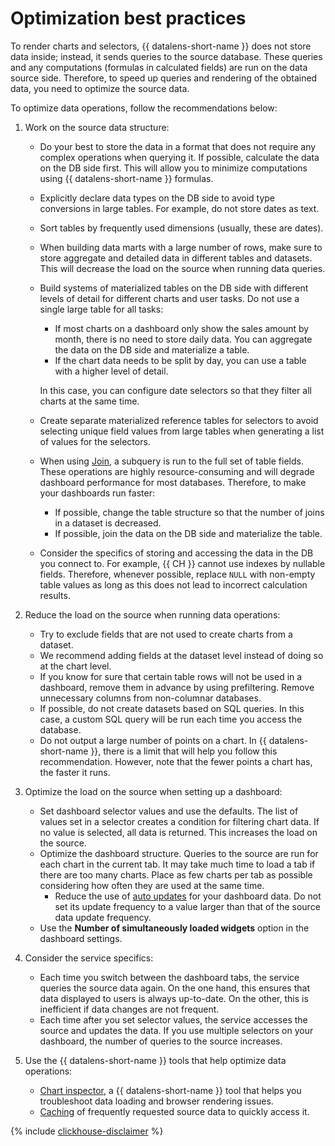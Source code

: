 # Optimization best practices

To render charts and selectors, {{ datalens-short-name }} does not store data inside; instead, it sends queries to the source database. These queries and any computations (formulas in calculated fields) are run on the data source side. Therefore, to speed up queries and rendering of the obtained data, you need to optimize the source data.

To optimize data operations, follow the recommendations below:

1. Work on the source data structure:

   * Do your best to store the data in a format that does not require any complex operations when querying it. If possible, calculate the data on the DB side first. This will allow you to minimize computations using {{ datalens-short-name }} formulas.
   * Explicitly declare data types on the DB side to avoid type conversions in large tables. For example, do not store dates as text.
   * Sort tables by frequently used dimensions (usually, these are dates).
   * When building data marts with a large number of rows, make sure to store aggregate and detailed data in different tables and datasets. This will decrease the load on the source when running data queries.
   * Build systems of materialized tables on the DB side with different levels of detail for different charts and user tasks. Do not use a single large table for all tasks:

      * If most charts on a dashboard only show the sales amount by month, there is no need to store daily data. You can aggregate the data on the DB side and materialize a table.
      * If the chart data needs to be split by day, you can use a table with a higher level of detail.

      In this case, you can configure date selectors so that they filter all charts at the same time.

   * Create separate materialized reference tables for selectors to avoid selecting unique field values from large tables when generating a list of values for the selectors.
   * When using [Join](data-join.md), a subquery is run to the full set of table fields. These operations are highly resource-consuming and will degrade dashboard performance for most databases. Therefore, to make your dashboards run faster:

      * If possible, change the table structure so that the number of joins in a dataset is decreased.
      * If possible, join the data on the DB side and materialize the table.

   * Consider the specifics of storing and accessing the data in the DB you connect to. For example, {{ CH }} cannot use indexes by nullable fields. Therefore, whenever possible, replace `NULL` with non-empty table values as long as this does not lead to incorrect calculation results.

1. Reduce the load on the source when running data operations:

   * Try to exclude fields that are not used to create charts from a dataset.
   * We recommend adding fields at the dataset level instead of doing so at the chart level.
   * If you know for sure that certain table rows will not be used in a dashboard, remove them in advance by using prefiltering. Remove unnecessary columns from non-columnar databases.
   * If possible, do not create datasets based on SQL queries. In this case, a custom SQL query will be run each time you access the database.
   * Do not output a large number of points on a chart. In {{ datalens-short-name }}, there is a limit that will help you follow this recommendation. However, note that the fewer points a chart has, the faster it runs.

1. Optimize the load on the source when setting up a dashboard:

   * Set dashboard selector values and use the defaults. The list of values set in a selector creates a condition for filtering chart data. If no value is selected, all data is returned. This increases the load on the source.
   * Optimize the dashboard structure. Queries to the source are run for each chart in the current tab. It may take much time to load a tab if there are too many charts. Place as few charts per tab as possible considering how often they are used at the same time.
      * Reduce the use of [auto updates](dashboard.md#auto-update) for your dashboard data. Do not set its update frequency to a value larger than that of the source data update frequency.
   * Use the **Number of simultaneously loaded widgets** option in the dashboard settings.

1. Consider the service specifics:

   * Each time you switch between the dashboard tabs, the service queries the source data again. On the one hand, this ensures that data displayed to users is always up-to-date. On the other, this is inefficient if data changes are not frequent.
   * Each time after you set selector values, the service accesses the source and updates the data. If you use multiple selectors on your dashboard, the number of queries to the source increases.


1. Use the {{ datalens-short-name }} tools that help optimize data operations:

   * [Chart inspector](./chart/inspector.md), a {{ datalens-short-name }} tool that helps you troubleshoot data loading and browser rendering issues.
   * [Caching](caching.md) of frequently requested source data to quickly access it.



{% include [clickhouse-disclaimer](../../_includes/clickhouse-disclaimer.md) %}